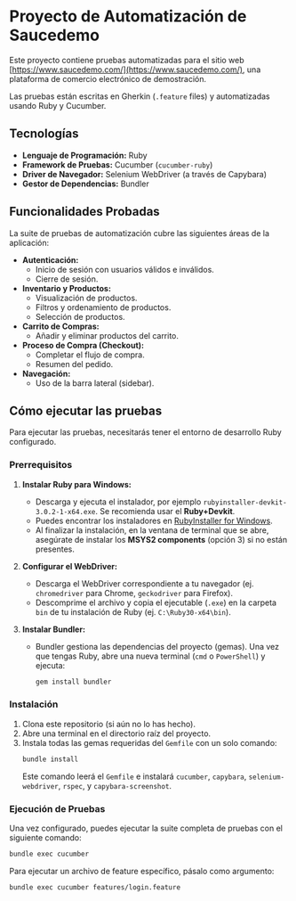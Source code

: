 # Proyecto de Automatización de Saucedemo

Este proyecto contiene pruebas automatizadas para el sitio web [https://www.saucedemo.com/](https://www.saucedemo.com/), una plataforma de comercio electrónico de demostración.

Las pruebas están escritas en Gherkin (`.feature` files) y automatizadas usando Ruby y Cucumber.

## Tecnologías

*   **Lenguaje de Programación:** Ruby
*   **Framework de Pruebas:** Cucumber (`cucumber-ruby`)
*   **Driver de Navegador:** Selenium WebDriver (a través de Capybara)
*   **Gestor de Dependencias:** Bundler

## Funcionalidades Probadas

La suite de pruebas de automatización cubre las siguientes áreas de la aplicación:

*   **Autenticación:**
    *   Inicio de sesión con usuarios válidos e inválidos.
    *   Cierre de sesión.
*   **Inventario y Productos:**
    *   Visualización de productos.
    *   Filtros y ordenamiento de productos.
    *   Selección de productos.
*   **Carrito de Compras:**
    *   Añadir y eliminar productos del carrito.
*   **Proceso de Compra (Checkout):**
    *   Completar el flujo de compra.
    *   Resumen del pedido.
*   **Navegación:**
    *   Uso de la barra lateral (sidebar).

## Cómo ejecutar las pruebas

Para ejecutar las pruebas, necesitarás tener el entorno de desarrollo Ruby configurado.

### Prerrequisitos

1.  **Instalar Ruby para Windows:**
    *   Descarga y ejecuta el instalador, por ejemplo `rubyinstaller-devkit-3.0.2-1-x64.exe`. Se recomienda usar el **Ruby+Devkit**.
    *   Puedes encontrar los instaladores en [RubyInstaller for Windows](https://rubyinstaller.org/downloads/).
    *   Al finalizar la instalación, en la ventana de terminal que se abre, asegúrate de instalar los **MSYS2 components** (opción 3) si no están presentes.

2.  **Configurar el WebDriver:**
    *   Descarga el WebDriver correspondiente a tu navegador (ej. `chromedriver` para Chrome, `geckodriver` para Firefox).
    *   Descomprime el archivo y copia el ejecutable (`.exe`) en la carpeta `bin` de tu instalación de Ruby (ej. `C:\Ruby30-x64\bin`).

3.  **Instalar Bundler:**
    *   Bundler gestiona las dependencias del proyecto (gemas). Una vez que tengas Ruby, abre una nueva terminal (`cmd` o `PowerShell`) y ejecuta:
        ```bash
        gem install bundler
        ```

### Instalación

1.  Clona este repositorio (si aún no lo has hecho).
2.  Abre una terminal en el directorio raíz del proyecto.
3.  Instala todas las gemas requeridas del `Gemfile` con un solo comando:
    ```bash
    bundle install
    ```
    Este comando leerá el `Gemfile` e instalará `cucumber`, `capybara`, `selenium-webdriver`, `rspec`, y `capybara-screenshot`.

### Ejecución de Pruebas

Una vez configurado, puedes ejecutar la suite completa de pruebas con el siguiente comando:

```bash
bundle exec cucumber
```

Para ejecutar un archivo de feature específico, pásalo como argumento:

```bash
bundle exec cucumber features/login.feature
``` 